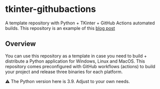 # tkinter-githubactions

A template repository with Python + TKinter + GitHub Actions automated builds. This repository is an example of this [blog post](https://ventgrey.github.io/posts/pyinstaller/)

## Overview

You can use this repository as a template in case you need to build + distribute a Python application for Windows, Linux and MacOS. This repository comes preconfigured with GitHub workflows (actions) to build your project and release three binaries for each platform.

:warning: The Python version here is 3.9. Adjust to your own needs.
